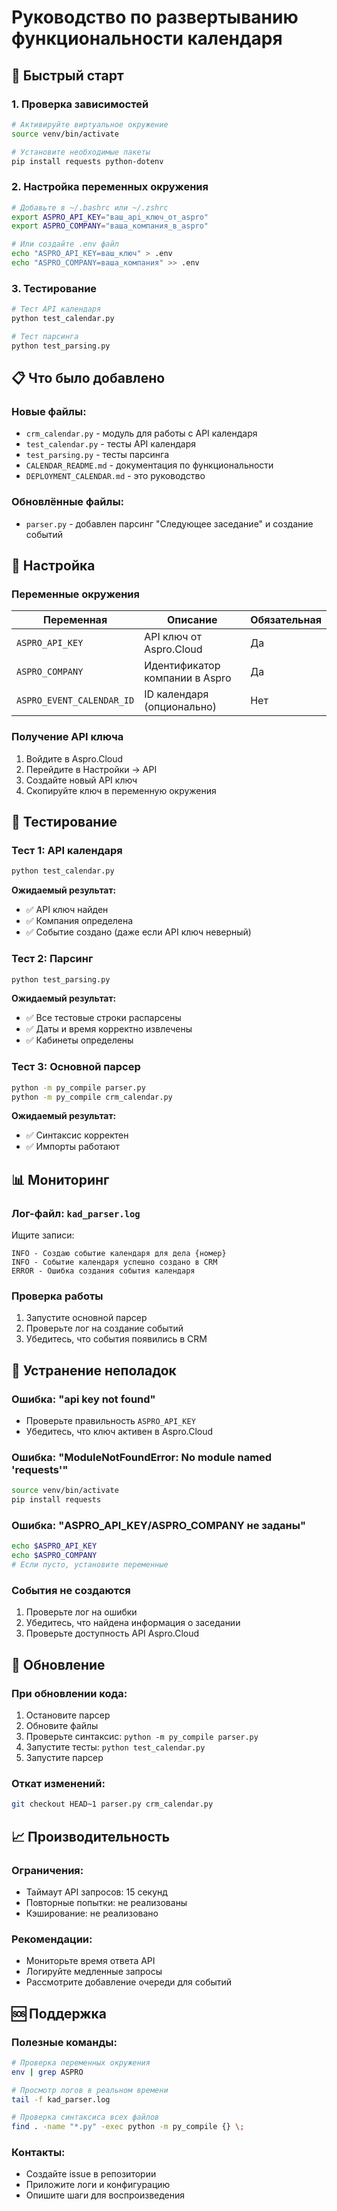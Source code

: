 # Руководство по развертыванию функциональности календаря

## 🚀 Быстрый старт

### 1. Проверка зависимостей
```bash
# Активируйте виртуальное окружение
source venv/bin/activate

# Установите необходимые пакеты
pip install requests python-dotenv
```

### 2. Настройка переменных окружения
```bash
# Добавьте в ~/.bashrc или ~/.zshrc
export ASPRO_API_KEY="ваш_api_ключ_от_aspro"
export ASPRO_COMPANY="ваша_компания_в_aspro"

# Или создайте .env файл
echo "ASPRO_API_KEY=ваш_ключ" > .env
echo "ASPRO_COMPANY=ваша_компания" >> .env
```

### 3. Тестирование
```bash
# Тест API календаря
python test_calendar.py

# Тест парсинга
python test_parsing.py
```

## 📋 Что было добавлено

### Новые файлы:
- `crm_calendar.py` - модуль для работы с API календаря
- `test_calendar.py` - тесты API календаря
- `test_parsing.py` - тесты парсинга
- `CALENDAR_README.md` - документация по функциональности
- `DEPLOYMENT_CALENDAR.md` - это руководство

### Обновлённые файлы:
- `parser.py` - добавлен парсинг "Следующее заседание" и создание событий

## 🔧 Настройка

### Переменные окружения
| Переменная | Описание | Обязательная |
|------------|----------|--------------|
| `ASPRO_API_KEY` | API ключ от Aspro.Cloud | Да |
| `ASPRO_COMPANY` | Идентификатор компании в Aspro | Да |
| `ASPRO_EVENT_CALENDAR_ID` | ID календаря (опционально) | Нет |

### Получение API ключа
1. Войдите в Aspro.Cloud
2. Перейдите в Настройки → API
3. Создайте новый API ключ
4. Скопируйте ключ в переменную окружения

## 🧪 Тестирование

### Тест 1: API календаря
```bash
python test_calendar.py
```
**Ожидаемый результат:**
- ✅ API ключ найден
- ✅ Компания определена
- ✅ Событие создано (даже если API ключ неверный)

### Тест 2: Парсинг
```bash
python test_parsing.py
```
**Ожидаемый результат:**
- ✅ Все тестовые строки распарсены
- ✅ Даты и время корректно извлечены
- ✅ Кабинеты определены

### Тест 3: Основной парсер
```bash
python -m py_compile parser.py
python -m py_compile crm_calendar.py
```
**Ожидаемый результат:**
- ✅ Синтаксис корректен
- ✅ Импорты работают

## 📊 Мониторинг

### Лог-файл: `kad_parser.log`
Ищите записи:
```
INFO - Создаю событие календаря для дела {номер}
INFO - Событие календаря успешно создано в CRM
ERROR - Ошибка создания события календаря
```

### Проверка работы
1. Запустите основной парсер
2. Проверьте лог на создание событий
3. Убедитесь, что события появились в CRM

## 🚨 Устранение неполадок

### Ошибка: "api key not found"
- Проверьте правильность `ASPRO_API_KEY`
- Убедитесь, что ключ активен в Aspro.Cloud

### Ошибка: "ModuleNotFoundError: No module named 'requests'"
```bash
source venv/bin/activate
pip install requests
```

### Ошибка: "ASPRO_API_KEY/ASPRO_COMPANY не заданы"
```bash
echo $ASPRO_API_KEY
echo $ASPRO_COMPANY
# Если пусто, установите переменные
```

### События не создаются
1. Проверьте лог на ошибки
2. Убедитесь, что найдена информация о заседании
3. Проверьте доступность API Aspro.Cloud

## 🔄 Обновление

### При обновлении кода:
1. Остановите парсер
2. Обновите файлы
3. Проверьте синтаксис: `python -m py_compile parser.py`
4. Запустите тесты: `python test_calendar.py`
5. Запустите парсер

### Откат изменений:
```bash
git checkout HEAD~1 parser.py crm_calendar.py
```

## 📈 Производительность

### Ограничения:
- Таймаут API запросов: 15 секунд
- Повторные попытки: не реализованы
- Кэширование: не реализовано

### Рекомендации:
- Мониторьте время ответа API
- Логируйте медленные запросы
- Рассмотрите добавление очереди для событий

## 🆘 Поддержка

### Полезные команды:
```bash
# Проверка переменных окружения
env | grep ASPRO

# Просмотр логов в реальном времени
tail -f kad_parser.log

# Проверка синтаксиса всех файлов
find . -name "*.py" -exec python -m py_compile {} \;
```

### Контакты:
- Создайте issue в репозитории
- Приложите логи и конфигурацию
- Опишите шаги для воспроизведения
